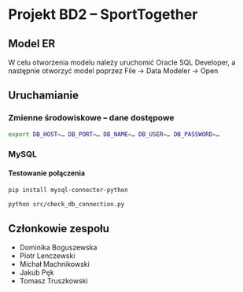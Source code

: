 # Projekt BD2 – SportTogether
## Model ER
W celu otworzenia modelu należy uruchomić Oracle SQL Developer, a następnie otworzyć model poprzez File -> Data Modeler -> Open

## Uruchamianie
### Zmienne środowiskowe – dane dostępowe
```sh
export DB_HOST=… DB_PORT=… DB_NAME=… DB_USER=… DB_PASSWORD=…
```

### MySQL
#### Testowanie połączenia
```sh
pip install mysql-connector-python
```

```sh
python src/check_db_connection.py
```

## Członkowie zespołu
- Dominika Boguszewska
- Piotr Lenczewski
- Michał Machnikowski
- Jakub Pęk
- Tomasz Truszkowski


